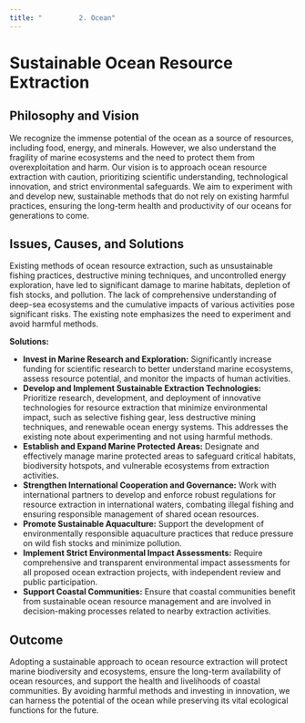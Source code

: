 ```yaml
---
title: "         2. Ocean"
---
```


# Sustainable Ocean Resource Extraction

## Philosophy and Vision
We recognize the immense potential of the ocean as a source of resources, including food, energy, and minerals. However, we also understand the fragility of marine ecosystems and the need to protect them from overexploitation and harm. Our vision is to approach ocean resource extraction with caution, prioritizing scientific understanding, technological innovation, and strict environmental safeguards. We aim to experiment with and develop new, sustainable methods that do not rely on existing harmful practices, ensuring the long-term health and productivity of our oceans for generations to come.

## Issues, Causes, and Solutions
Existing methods of ocean resource extraction, such as unsustainable fishing practices, destructive mining techniques, and uncontrolled energy exploration, have led to significant damage to marine habitats, depletion of fish stocks, and pollution. The lack of comprehensive understanding of deep-sea ecosystems and the cumulative impacts of various activities pose significant risks. The existing note emphasizes the need to experiment and avoid harmful methods.

**Solutions:**
- **Invest in Marine Research and Exploration:** Significantly increase funding for scientific research to better understand marine ecosystems, assess resource potential, and monitor the impacts of human activities.
- **Develop and Implement Sustainable Extraction Technologies:** Prioritize research, development, and deployment of innovative technologies for resource extraction that minimize environmental impact, such as selective fishing gear, less destructive mining techniques, and renewable ocean energy systems. This addresses the existing note about experimenting and not using harmful methods.
- **Establish and Expand Marine Protected Areas:** Designate and effectively manage marine protected areas to safeguard critical habitats, biodiversity hotspots, and vulnerable ecosystems from extraction activities.
- **Strengthen International Cooperation and Governance:** Work with international partners to develop and enforce robust regulations for resource extraction in international waters, combating illegal fishing and ensuring responsible management of shared ocean resources.
- **Promote Sustainable Aquaculture:** Support the development of environmentally responsible aquaculture practices that reduce pressure on wild fish stocks and minimize pollution.
- **Implement Strict Environmental Impact Assessments:** Require comprehensive and transparent environmental impact assessments for all proposed ocean extraction projects, with independent review and public participation.
- **Support Coastal Communities:** Ensure that coastal communities benefit from sustainable ocean resource management and are involved in decision-making processes related to nearby extraction activities.

## Outcome
Adopting a sustainable approach to ocean resource extraction will protect marine biodiversity and ecosystems, ensure the long-term availability of ocean resources, and support the health and livelihoods of coastal communities. By avoiding harmful methods and investing in innovation, we can harness the potential of the ocean while preserving its vital ecological functions for the future.
